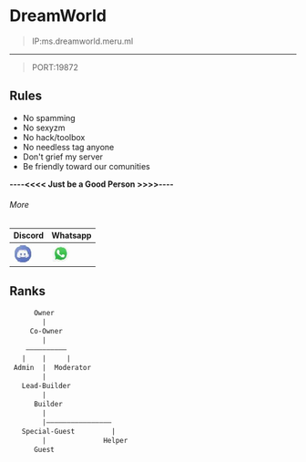 # DreamWorld

>IP:ms.dreamworld.meru.ml
--------------
>PORT:19872

## Rules

- No spamming
- No sexyzm
- No hack/toolbox
- No needless tag anyone
- Don't grief my server
- Be friendly toward our comunities

**----<<<< Just be a Good Person >>>>----**

###### More

Discord|Whatsapp
------|-----
[![Discord](https://github.com/JPoisonLegacy/hub-settings/blob/master/images/discord.jpg)](https://discord.gg/ReG8Z57)|[![Whatsapp](https://github.com/JPoisonLegacy/hub-settings/blob/master/images/whatsapp.jpg)](https://chat.whatsapp.com/FRl5TP4rYrI9F7ihhUzmYF)


## Ranks

          Owner
            |
         Co-Owner
            |
        ——————————
       |    |     |
     Admin  |  Moderator
            |
       Lead-Builder
            |
          Builder
            |
            |————————————————
       Special-Guest         |
            |              Helper
          Guest
